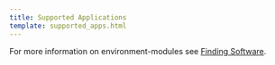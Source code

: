 ```yaml
---
title: Supported Applications
template: supported_apps.html
---
```


For more information on environment-modules see [Finding Software](../HPC_Software_Environment/Finding_Software.md).
<!-- === "Mahuika"

    On Mahuika, and Ancillary nodes (both Mahuika and Māui) software packages are provided using 'lmod' an implementation of Environment Modules with [additional features](https://lmod.readthedocs.io/en/latest/010_user.html).
    
    A list of available software can be obtained with the `module spider` command.

=== "Maui"

    On Māui (XC50), software packages are provided using traditional Environment Modules. No modules are loaded by default.
    
    A list of available software can be obtained with the `module avail` command. -->
